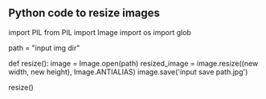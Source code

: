 ## Python code to resize images

import PIL
from PIL import Image
import os
import glob

path = "input img dir"

def resize():
image = Image.open(path)
resized_image = image.resize((new width, new height), Image.ANTIALIAS)
image.save('input save path.jpg')

resize()
